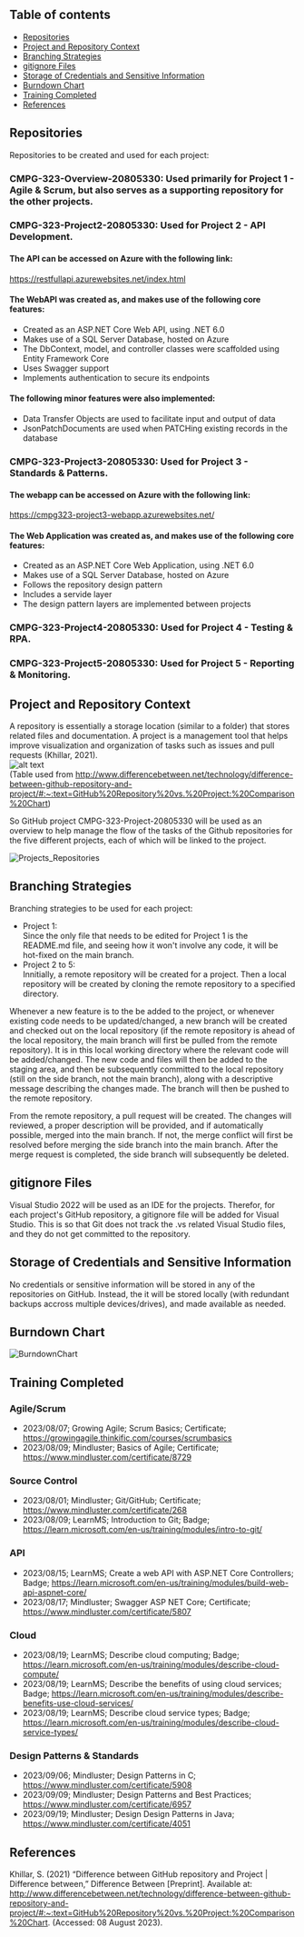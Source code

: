 ## Table of contents

- [Repositories](#repositories)  
- [Project and Repository Context](#project-and-repository-context)  
- [Branching Strategies](#branching-strategies)  
- [gitignore Files](#gitignore-files)
- [Storage of Credentials and Sensitive Information](#storage-of-credentials-and-sensitive-information)
- [Burndown Chart](#burndown-chart)
- [Training Completed](#training-completed)
- [References](#references) 

## Repositories
Repositories to be created and used for each project:  
### CMPG-323-Overview-20805330: Used primarily for Project 1 - Agile & Scrum, but also serves as a supporting repository for the other projects. 

### CMPG-323-Project2-20805330: Used for Project 2 - API Development.
#### The API can be accessed on Azure with the following link:
https://restfullapi.azurewebsites.net/index.html
#### The WebAPI was created as, and makes use of the following core features:  
- Created as an ASP.NET Core Web API, using .NET 6.0 
- Makes use of a SQL Server Database, hosted on Azure
- The DbContext, model, and controller classes were scaffolded using Entity Framework Core
- Uses Swagger support
- Implements authentication to secure its endpoints 

#### The following minor features were also implemented:
- Data Transfer Objects are used to facilitate input and output of data
- JsonPatchDocuments are used when PATCHing existing records in the database

### CMPG-323-Project3-20805330: Used for Project 3 - Standards & Patterns.
#### The webapp can be accessed on Azure with the following link:
https://cmpg323-project3-webapp.azurewebsites.net/
#### The Web Application was created as, and makes use of the following core features:  
- Created as an ASP.NET Core Web Application, using .NET 6.0 
- Makes use of a SQL Server Database, hosted on Azure
- Follows the repository design pattern
- Includes a servide layer
- The design pattern layers are implemented between projects
  
### CMPG-323-Project4-20805330: Used for Project 4 - Testing & RPA.

### CMPG-323-Project5-20805330: Used for Project 5 - Reporting & Monitoring.

## Project and Repository Context
A repository is essentially a storage location (similar to a folder) that stores related files and documentation. A project is a management tool that helps improve visualization and organization of tasks such as issues and pull requests (Khillar, 2021).  
![alt text](http://cdn.differencebetween.net/wp-content/uploads/2021/03/GitHub-Repository-vs-Project.jpg)  
(Table used from http://www.differencebetween.net/technology/difference-between-github-repository-and-project/#:~:text=GitHub%20Repository%20vs.%20Project:%20Comparison%20Chart)  

So GitHub project CMPG-323-Project-20805330 will be used as an overview to help manage the flow of the tasks of the Github repositories for the five different projects, each of which will be linked to the project.  

![Projects_Repositories](https://github.com/Leon-0202/CMPG-323-Overview-20805330/assets/110893659/7d703558-ebc6-4ce7-aa7b-49c0e36d1e78)  

## Branching Strategies
Branching strategies to be used for each project:
- Project 1:  
Since the only file that needs to be edited for Project 1 is the README.md file, and seeing how it won't involve any code, it will be hot-fixed on the main branch.
- Project 2 to 5:  
Innitially, a remote repository will be created for a project.  Then a local repository will be created by cloning the remote repository to a specified directory.

Whenever a new feature is to the be added to the project, or whenever existing code needs to be updated/changed, a new branch will be created and checked out on the local repository (if the remote repository is ahead of the local repository, the main branch will first be pulled from the remote repository). It is in this local working directory where the relevant code will be added/changed. The new code and files will then be added to the staging area, and then be subsequently committed to the local repository (still on the side branch, not the main branch), along with a descriptive message describing the changes made. The branch will then be pushed to the remote repository.  

From the remote repository, a pull request will be created.  The changes will reviewed, a proper description will be provided, and if automatically possible, merged into the main branch.  If not, the merge conflict will first be resolved before merging the side branch into the main branch.  After the merge request is completed, the side branch will subsequently be deleted.  

## gitignore Files
Visual Studio 2022 will be used as an IDE for the projects. Therefor, for each project's GitHub repository, a gitignore file will be added for Visual Studio.  This is so that Git does not track the .vs related Visual Studio files, and they do not get committed to the repository.  

## Storage of Credentials and Sensitive Information
No credentials or sensitive information will be stored in any of the repositories on GitHub.  Instead, the it will be stored locally (with redundant backups accross multiple devices/drives), and made available as needed.  

## Burndown Chart
![BurndownChart](https://github.com/Leon-0202/CMPG-323-Overview-20805330/assets/110893659/265a3160-78a7-4bca-8c1a-cb9844496217)  

## Training Completed
### Agile/Scrum
- 2023/08/07; Growing Agile; Scrum Basics; Certificate; https://growingagile.thinkific.com/courses/scrumbasics  
- 2023/08/09; Mindluster; Basics of Agile; Certificate; https://www.mindluster.com/certificate/8729

### Source Control
- 2023/08/01; Mindluster; Git/GitHub; Certificate; https://www.mindluster.com/certificate/268
- 2023/08/09; LearnMS; Introduction to Git; Badge; https://learn.microsoft.com/en-us/training/modules/intro-to-git/

### API
- 2023/08/15; LearnMS; Create a web API with ASP.NET Core Controllers; Badge; https://learn.microsoft.com/en-us/training/modules/build-web-api-aspnet-core/
- 2023/08/17; Mindluster; Swagger ASP NET Core; Certificate; https://www.mindluster.com/certificate/5807

### Cloud
- 2023/08/19; LearnMS; Describe cloud computing; Badge; https://learn.microsoft.com/en-us/training/modules/describe-cloud-compute/
- 2023/08/19; LearnMS; Describe the benefits of using cloud services; Badge; https://learn.microsoft.com/en-us/training/modules/describe-benefits-use-cloud-services/
- 2023/08/19; LearnMS; Describe cloud service types; Badge; https://learn.microsoft.com/en-us/training/modules/describe-cloud-service-types/

### Design Patterns & Standards
- 2023/09/06; Mindluster; Design Patterns in C; https://www.mindluster.com/certificate/5908
- 2023/09/09; Mindluster; Design Patterns and Best Practices; https://www.mindluster.com/certificate/6957
- 2023/09/19; Mindluster; Design Design Patterns in Java; https://www.mindluster.com/certificate/4051

## References
Khillar, S. (2021) “Difference between GitHub repository and Project | Difference between,” Difference Between [Preprint]. Available at: http://www.differencebetween.net/technology/difference-between-github-repository-and-project/#:~:text=GitHub%20Repository%20vs.%20Project:%20Comparison%20Chart. (Accessed: 08 August 2023).

